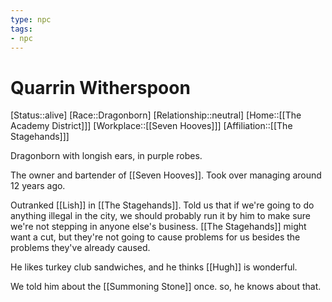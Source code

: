 ```yaml
---
type: npc
tags: 
- npc
---
```


# Quarrin Witherspoon
[Status::alive]
[Race::Dragonborn]
[Relationship::neutral]
[Home::[[The Academy District]]]
[Workplace::[[Seven Hooves]]]
[Affiliation::[[The Stagehands]]]

Dragonborn with longish ears, in purple robes.

The owner and bartender of [[Seven Hooves]]. Took over managing around 12 years ago.

Outranked [[Lish]] in [[The Stagehands]]. Told us that if we're going to do anything illegal in the city, we should probably run it by him to make sure we're not stepping in anyone else's business. [[The Stagehands]] might want a cut, but they're not going to cause problems for us besides the problems they've already caused.

He likes turkey club sandwiches, and he thinks [[Hugh]] is wonderful. 

We told him about the [[Summoning Stone]] once. so, he knows about that. 

